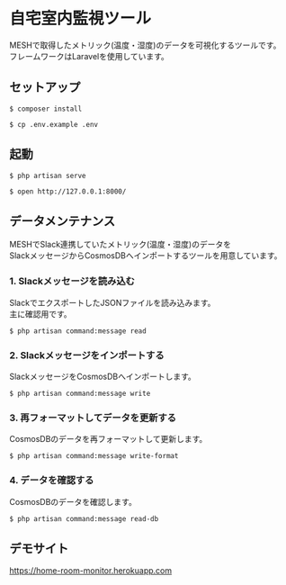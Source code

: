 # 自宅室内監視ツール

MESHで取得したメトリック(温度・湿度)のデータを可視化するツールです。<br>
フレームワークはLaravelを使用しています。

## セットアップ

```
$ composer install
```
```
$ cp .env.example .env
```

## 起動

```
$ php artisan serve 
```
```
$ open http://127.0.0.1:8000/
```

## データメンテナンス

MESHでSlack連携していたメトリック(温度・湿度)のデータを<br>
SlackメッセージからCosmosDBへインポートするツールを用意しています。

### 1. Slackメッセージを読み込む

SlackでエクスポートしたJSONファイルを読み込みます。<br>
主に確認用です。

```
$ php artisan command:message read
```

### 2. Slackメッセージをインポートする

SlackメッセージをCosmosDBへインポートします。

```
$ php artisan command:message write
```

### 3. 再フォーマットしてデータを更新する

CosmosDBのデータを再フォーマットして更新します。

```
$ php artisan command:message write-format
```

### 4. データを確認する

CosmosDBのデータを確認します。

```
$ php artisan command:message read-db
```

## デモサイト
https://home-room-monitor.herokuapp.com
